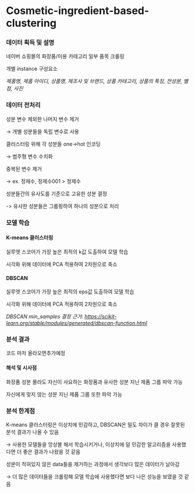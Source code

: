 # Cosmetic-ingredient-based-clustering

### 데이터 획득 및 설명
네이버 쇼핑몰의 화장품/미용 카테고리 일부 품목 크롤링

개별 instance 구성요소

_제품명, 제품 아이디, 상품명, 제조사 및 브랜드, 상품 카테고리, 상품의 특징, 전성분, 별점, 사진_

### 데이터 전처리
성분 변수 제외한 나머지 변수 제거

→ 개별 성분들을 독립 변수로 사용

클러스터링 위해 각 성분들 one→hot 인코딩

→ 범주형 변수 수치화

중복된 변수 제거

→ ex. 정제수, 정제수001 > 정제수

성분들간의 유사도를 기준으로 고유한 성분 결정

-> 유사한 성분들은 그룹핑하여 하나의 성분으로 처리

### 모델 학습

#### K-means 클러스터링
실루엣 스코어가 가장 높은 최적의 k값 도출하여 모델 학습

시각화 위해 데이터에 PCA 적용하여 2차원으로 축소

#### DBSCAN
실루엣 스코어가 가장 높은 최적의 eps값 도출하여 모델 학습

시각화 위해 데이터에 PCA 적용하여 2차원으로 축소


_DBSCAN min_samples 결정 근거: https://scikit-learn.org/stable/modules/generated/dbscan-function.html_

### 분석 결과
코드 마저 올라오면추가예정

#### 해석 및 시사점
화장품 성분 몰라도 자신이 사요하는 화장품과 유사한 성분 지닌 제품 그룹 파악 가능
  
자신에게 맞지 않는 성분 지닌 제품 그룹 또한 파악 가능


### 분석 한계점

K-means 클러스터링은 이상치에 민감하고, DBSCAN은 밀도 차이가 클 경우 잘못된 분석 결과가 나올 수 있음

→ 사용한 모델들을 앙상블 해서 학습시키거나, 이상치에 덜 민감한 알고리즘을 사용했다면 더 좋은 결과가 나왔을 것 같음

성분이 적혀있지 않은 data들을 제거하는 과정에서 생각보다 많은 데이터가 날아감
  
→ 더 많은 데이터들을 크롤링해 모델 학습에 사용했다면 보다 나은 성능을 보였을 것 같음
